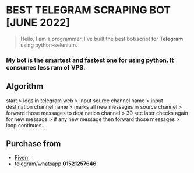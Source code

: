 # BEST TELEGRAM SCRAPING BOT [JUNE 2022]
> Hello, I am a programmer. I've built the best bot/script for **Telegram** using python-selenium.
### My bot is the smartest and fastest one for using python. It consumes less ram of VPS.

## Algorithm
start > logs in telegram web > input source channel name > input destination channel name > marks all new messages in source channel > forward those messages to destination channel > 30 sec later checks again for new message > if any new message then forward those messages > loop continues...

## Purchase from
- [Fiverr](https://www.fiverr.com/salah_3652/create-browser-scraper-and-automation-python-bot-in-selenium)
- telegram/whatsapp **01521257646**
